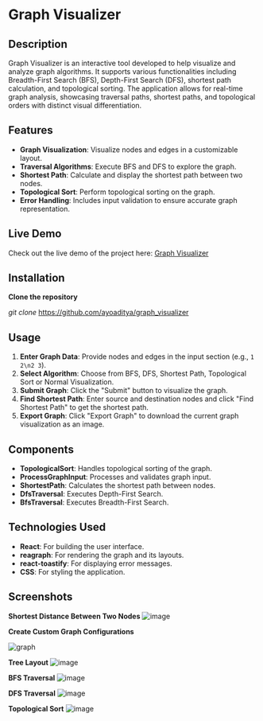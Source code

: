 # Graph Visualizer

## Description

Graph Visualizer is an interactive tool developed to help visualize and analyze graph algorithms. It supports various functionalities including Breadth-First Search (BFS), Depth-First Search (DFS), shortest path calculation, and topological sorting. The application allows for real-time graph analysis, showcasing traversal paths, shortest paths, and topological orders with distinct visual differentiation.

## Features

- **Graph Visualization**: Visualize nodes and edges in a customizable layout.
- **Traversal Algorithms**: Execute BFS and DFS to explore the graph.
- **Shortest Path**: Calculate and display the shortest path between two nodes.
- **Topological Sort**: Perform topological sorting on the graph.
- **Error Handling**: Includes input validation to ensure accurate graph representation.

## Live Demo

Check out the live demo of the project here: [Graph Visualizer](https://graph-visualizerr.vercel.app/)

## Installation

**Clone the repository**

   *git clone* https://github.com/ayoaditya/graph_visualizer


## Usage

1. **Enter Graph Data**: Provide nodes and edges in the input section (e.g., `1 2\n2 3`).
2. **Select Algorithm**: Choose from BFS, DFS, Shortest Path, Topological Sort or Normal Visualization.
3. **Submit Graph**: Click the "Submit" button to visualize the graph.
4. **Find Shortest Path**: Enter source and destination nodes and click "Find Shortest Path" to get the shortest path.
5. **Export Graph**: Click "Export Graph" to download the current graph visualization as an image.

## Components

- **TopologicalSort**: Handles topological sorting of the graph.
- **ProcessGraphInput**: Processes and validates graph input.
- **ShortestPath**: Calculates the shortest path between nodes.
- **DfsTraversal**: Executes Depth-First Search.
- **BfsTraversal**: Executes Breadth-First Search.

## Technologies Used

- **React**: For building the user interface.
- **reagraph**: For rendering the graph and its layouts.
- **react-toastify**: For displaying error messages.
- **CSS**: For styling the application.

## Screenshots

**Shortest Distance Between Two Nodes**
![image](https://github.com/user-attachments/assets/a12a06d1-ecc3-4f6d-a4ac-65c1d766868a)

**Create Custom Graph Configurations**

![graph](https://github.com/user-attachments/assets/c2b72a53-a213-483b-a13c-6e58812973b3)

**Tree Layout**
![image](https://github.com/user-attachments/assets/2a8657cc-441b-45d1-8e24-04c644227d7a)

**BFS Traversal**
![image](https://github.com/user-attachments/assets/20804b24-9b22-45f4-8a9a-ec579941b099)

**DFS Traversal**
![image](https://github.com/user-attachments/assets/f74a56d0-5be1-4f3e-b3df-9b35cd8ac61f)

**Topological Sort**
![image](https://github.com/user-attachments/assets/d6e764a5-76e2-496c-b213-dd6c2ad17a3b)






